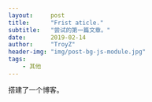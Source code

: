 ```yaml
---
layout:     post
title:      "Frist aticle."
subtitle:   "尝试的第一篇文章。"
date:       2019-02-14
author:     "TroyZ"
header-img: "img/post-bg-js-module.jpg"
tags:
    - 其他
---
```


搭建了一个博客。
